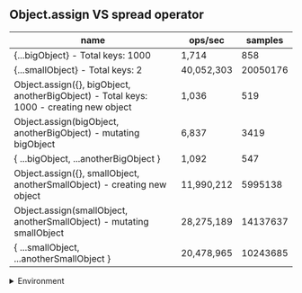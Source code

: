 ## Object.assign VS spread operator

|name|ops/sec|samples|
|-|-|-|
|{...bigObject} - Total keys: 1000|1,714|858|
|{...smallObject} - Total keys: 2|40,052,303|20050176|
|Object.assign({}, bigObject, anotherBigObject) - Total keys: 1000 - creating new object|1,036|519|
|Object.assign(bigObject, anotherBigObject) - mutating bigObject|6,837|3419|
|{ ...bigObject, ...anotherBigObject }|1,092|547|
|Object.assign({}, smallObject, anotherSmallObject) - creating new object|11,990,212|5995138|
|Object.assign(smallObject, anotherSmallObject) - mutating smallObject|28,275,189|14137637|
|{ ...smallObject, ...anotherSmallObject }|20,478,965|10243685|


<details>
<summary>Environment</summary>

* __Machine:__ linux x64 | 4 vCPUs | 7.6GB Mem
* __Run:__ Tue May 06 2025 19:53:59 GMT+0000 (Coordinated Universal Time)
* __Node:__ `v22.15.0`
</details>

<!--
{"environment":{"platform":"linux","arch":"x64","cpus":4,"totalMemory":7.597835540771484},"benchmarks":[{"name":"{...bigObject} - Total keys: 1000","samples":858,"opsSec":1714.9907485243823},{"name":"{...smallObject} - Total keys: 2","samples":20050176,"opsSec":40052303.494426735},{"name":"Object.assign({}, bigObject, anotherBigObject) - Total keys: 1000 - creating new object","samples":519,"opsSec":1036.8498949909792},{"name":"Object.assign(bigObject, anotherBigObject) - mutating bigObject","samples":3419,"opsSec":6837.444074772056},{"name":"{ ...bigObject, ...anotherBigObject }","samples":547,"opsSec":1092.4308214437701},{"name":"Object.assign({}, smallObject, anotherSmallObject) - creating new object","samples":5995138,"opsSec":11990212.739637585},{"name":"Object.assign(smallObject, anotherSmallObject) - mutating smallObject","samples":14137637,"opsSec":28275189.11788227},{"name":"{ ...smallObject, ...anotherSmallObject }","samples":10243685,"opsSec":20478965.801056627}]}-->
